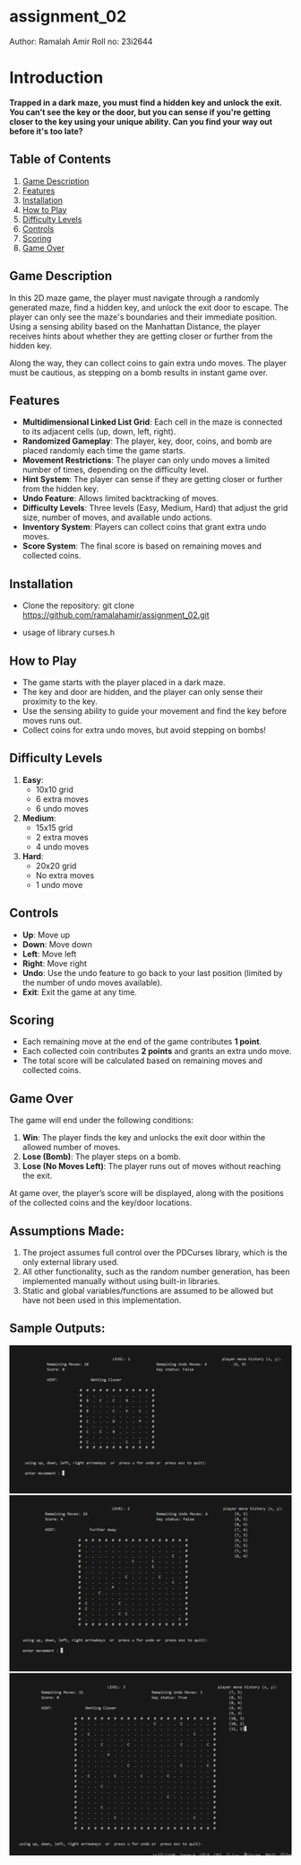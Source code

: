 # assignment_02

Author: Ramalah Amir
Roll no: 23i2644

# Introduction

**Trapped in a dark maze, you must find a hidden key and unlock the exit. You can’t see the key or the door, but you can sense if you're getting closer to the key using your unique ability. Can you find your way out before it's too late?**

## Table of Contents

1. [Game Description](#game-description)
2. [Features](#features)
3. [Installation](#installation)
4. [How to Play](#how-to-play)
5. [Difficulty Levels](#difficulty-levels)
6. [Controls](#controls)
7. [Scoring](#scoring)
8. [Game Over](#game-over)

## Game Description

In this 2D maze game, the player must navigate through a randomly generated maze, find a hidden key, and unlock the exit door to escape. The player can only see the maze's boundaries and their immediate position. Using a sensing ability based on the Manhattan Distance, the player receives hints about whether they are getting closer or further from the hidden key.

Along the way, they can collect coins to gain extra undo moves. The player must be cautious, as stepping on a bomb results in instant game over.

## Features

- **Multidimensional Linked List Grid**: Each cell in the maze is connected to its adjacent cells (up, down, left, right).
- **Randomized Gameplay**: The player, key, door, coins, and bomb are placed randomly each time the game starts.
- **Movement Restrictions**: The player can only undo moves a limited number of times, depending on the difficulty level.
- **Hint System**: The player can sense if they are getting closer or further from the hidden key.
- **Undo Feature**: Allows limited backtracking of moves.
- **Difficulty Levels**: Three levels (Easy, Medium, Hard) that adjust the grid size, number of moves, and available undo actions.
- **Inventory System**: Players can collect coins that grant extra undo moves.
- **Score System**: The final score is based on remaining moves and collected coins.

## Installation

- Clone the repository:
  git clone https://github.com/ramalahamir/assignment_02.git

- usage of library curses.h

## How to Play

- The game starts with the player placed in a dark maze.
- The key and door are hidden, and the player can only sense their proximity to the key.
- Use the sensing ability to guide your movement and find the key before moves runs out.
- Collect coins for extra undo moves, but avoid stepping on bombs!

## Difficulty Levels

1. **Easy**:
   - 10x10 grid
   - 6 extra moves
   - 6 undo moves
2. **Medium**:
   - 15x15 grid
   - 2 extra moves
   - 4 undo moves
3. **Hard**:
   - 20x20 grid
   - No extra moves
   - 1 undo move

## Controls

- **Up**: Move up
- **Down**: Move down
- **Left**: Move left
- **Right**: Move right
- **Undo**: Use the undo feature to go back to your last position (limited by the number of undo moves available).
- **Exit**: Exit the game at any time.

## Scoring

- Each remaining move at the end of the game contributes **1 point**.
- Each collected coin contributes **2 points** and grants an extra undo move.
- The total score will be calculated based on remaining moves and collected coins.

## Game Over

The game will end under the following conditions:

1. **Win**: The player finds the key and unlocks the exit door within the allowed number of moves.
2. **Lose (Bomb)**: The player steps on a bomb.
3. **Lose (No Moves Left)**: The player runs out of moves without reaching the exit.

At game over, the player’s score will be displayed, along with the positions of the collected coins and the key/door locations.

## Assumptions Made:

1. The project assumes full control over the PDCurses library, which is the only external library used.
2. All other functionality, such as the random number generation, has been implemented manually without using built-in libraries.
3. Static and global variables/functions are assumed to be allowed but have not been used in this implementation.

## Sample Outputs:

![level 1](images/Screenshot_20.png)
![level 2](images/Screenshot_22.png)
![level 3](images/Screenshot_23.png)
